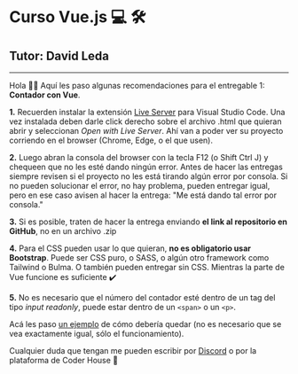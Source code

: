 <base target="_blank">

# Curso Vue.js 💻️ 🛠️
## Tutor: David Leda

---

Hola 🙋‍♂️️ Aquí les paso algunas recomendaciones para el entregable 1: __Contador con Vue__.

__1.__ Recuerden instalar la extensión [Live Server](https://marketplace.visualstudio.com/items?itemName=ritwickdey.LiveServer) para Visual Studio Code. Una vez instalada deben darle click derecho sobre el archivo .html que quieran abrir y seleccionan _Open with Live Server_. Ahí van a poder ver su proyecto corriendo en el browser (Chrome, Edge, o el que usen).

__2.__ Luego abran la consola del browser con la tecla F12 (o Shift Ctrl J) y chequeen que no les esté dando ningún error. Antes de hacer las entregas siempre revisen si el proyecto no les está tirando algún error por consola. Si no pueden solucionar el error, no hay problema, pueden entregar igual, pero en ese caso avisen al hacer la entrega: "Me está dando tal error por consola."

__3.__ Si es posible, traten de hacer la entrega enviando __el link al repositorio en GitHub__, no en un archivo .zip

__4.__ Para el CSS pueden usar lo que quieran, __no es obligatorio usar Bootstrap__. Puede ser CSS puro, o SASS, o algún otro framework como Tailwind o Bulma. O también pueden entregar sin CSS. Mientras la parte de Vue funcione es suficiente ✔️

__5.__ No es necesario que el número del contador esté dentro de un tag del tipo _input readonly_, puede estar dentro de un `<span>` o un `<p>`. 

Acá les paso [un ejemplo](https://dav-leda.github.io/vue3-ts-counter/) de cómo debería quedar (no es necesario que se vea exactamente igual, sólo el funcionamiento).

Cualquier duda que tengan me pueden escribir por [Discord](https://discord.gg/nY6xWbDm) o por la plataforma de Coder House 💬️